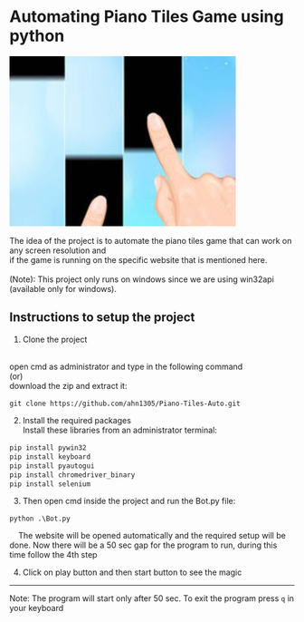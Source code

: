 # Automating Piano Tiles Game using python

<img src = "Images/main.jpg" height= "300" />


The idea of the project is to automate the piano tiles game that can work on any screen resolution and <br />
if the game is running on the specific website that is mentioned here.
<br /><br />
(Note): This project only runs on windows since we are using win32api (available only for windows).

## Instructions to setup the project

1. Clone the project
<br /> 
open cmd as administrator and type in the following command <br /> 
(or) <br />
download the zip and extract it:

```
git clone https://github.com/ahn1305/Piano-Tiles-Auto.git
```
2. Install the required packages <br /> 
Install these libraries from an administrator terminal:
```
pip install pywin32
pip install keyboard
pip install pyautogui
pip install chromedriver_binary
pip install selenium
```
3. Then open cmd inside the project and run the Bot.py file:
```
python .\Bot.py
```
&nbsp;&nbsp;&nbsp;&nbsp;The website will be opened automatically and the required setup will be done.
Now there will be a 50 sec gap for the program to run, during this time follow the 4th step

4. Click on play button and then start button to see the magic

<hr />

Note: The program will start only after 50 sec.
To exit the program press ``` q ``` in your keyboard